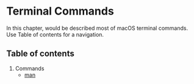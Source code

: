 # Terminal Commands

In this chapter, would be described most of macOS terminal commands.
Use Table of contents for a navigation.

## Table of contents

1. Commands
    - [man](./commands/man/)
    